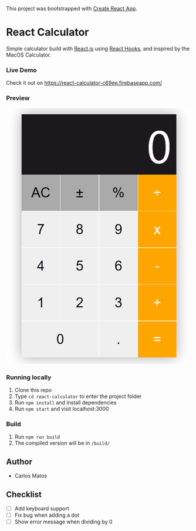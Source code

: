 This project was bootstrapped with [Create React App](https://github.com/facebook/create-react-app).

# React Calculator

Simple calculator build with [React.js](https://github.com/facebook/react) using [React Hooks](https://reactjs.org/docs/hooks-intro.html), and inspired by the MacOS Calculator.

### Live Demo

Check it out on https://react-calculator-c69ee.firebaseapp.com/

### Preview

![Preview](Screenshot_1.png)

### Running locally

1. Clone this repo
2. Type `cd react-calculator` to enter the project folder
3. Run `npm install` and install dependencies
4. Run `npm start` and visit localhost:3000

### Build

1. Run `npm run build`
2. The compiled version will be in `/build/`

## Author

- Carlos Matos

## Checklist

- [ ] Add keyboard support
- [ ] Fix bug when adding a dot
- [ ] Show error message when dividing by 0
